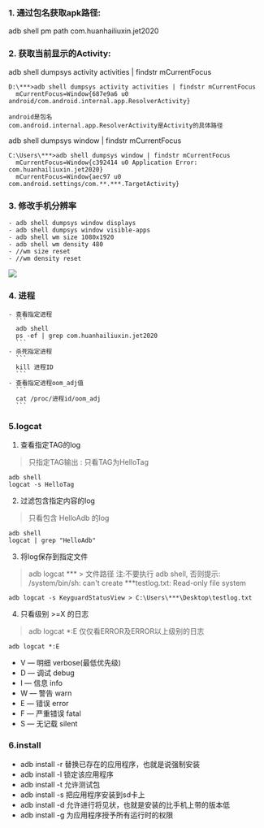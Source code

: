 ### 1. 通过包名获取apk路径:<br>
adb shell pm path com.huanhailiuxin.jet2020

### 2. 获取当前显示的Activity:<br>
adb shell dumpsys activity activities | findstr mCurrentFocus
```
D:\***>adb shell dumpsys activity activities | findstr mCurrentFocus
  mCurrentFocus=Window{687e9a6 u0 android/com.android.internal.app.ResolverActivity}

android是包名
com.android.internal.app.ResolverActivity是Activity的具体路径
```

adb shell dumpsys window | findstr mCurrentFocus
  ```
  C:\Users\***>adb shell dumpsys window | findstr mCurrentFocus
    mCurrentFocus=Window{c392414 u0 Application Error: com.huanhailiuxin.jet2020}
    mCurrentFocus=Window{aec97 u0 com.android.settings/com.**.***.TargetActivity}
  ```
### 3. 修改手机分辨率
    - adb shell dumpsys window displays
    - adb shell dumpsys window visible-apps
    - adb shell wm size 1080x1920
    - adb shell wm density 480
    - //wm size reset
    - //wm density reset
![](//p3-juejin.byteimg.com/tos-cn-i-k3u1fbpfcp/dfb04d41c4e64ffd99577f348c6096d7~tplv-k3u1fbpfcp-zoom-1.image)
### 4. 进程
	- 查看指定进程
      ```
      adb shell
      ps -ef | grep com.huanhailiuxin.jet2020
      ```
	- 杀死指定进程
      ```
      kill 进程ID
      ```
	- 查看指定进程oom_adj值
      ```
      cat /proc/进程id/oom_adj
      ```
      
### 5.logcat
1. 查看指定TAG的log
> 只指定TAG输出 : 只看TAG为HelloTag
```
adb shell
logcat -s HelloTag
```
2. 过滤包含指定内容的log
> 只看包含 HelloAdb 的log
```
adb shell
logcat | grep "HelloAdb"
```
3. 将log保存到指定文件
> adb logcat *** > 文件路径
> 注:不要执行 adb shell, 否则提示: /system/bin/sh: can't create ***testlog.txt: Read-only file system
```
adb logcat -s KeyguardStatusView > C:\Users\***\Desktop\testlog.txt
```
4. 只看级别 >=X 的日志
> adb logcat *:E 仅仅看ERROR及ERROR以上级别的日志
```
adb logcat *:E
```
- V — 明细 verbose(最低优先级)
- D — 调试 debug
- I — 信息 info
- W — 警告 warn
- E — 错误 error
- F — 严重错误 fatal
- S — 无记载 silent

### 6.install
- adb install -r 替换已存在的应用程序，也就是说强制安装  
- adb install -l 锁定该应用程序  
- adb install -t 允许测试包  
- adb install -s 把应用程序安装到sd卡上  
- adb install -d 允许进行将见状，也就是安装的比手机上带的版本低  
- adb install -g 为应用程序授予所有运行时的权限
